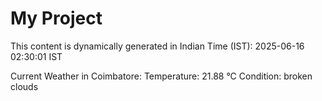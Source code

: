 # My Project

This content is dynamically generated in Indian Time (IST): 2025-06-16 02:30:01 IST


Current Weather in Coimbatore:
Temperature: 21.88 °C
Condition: broken clouds
